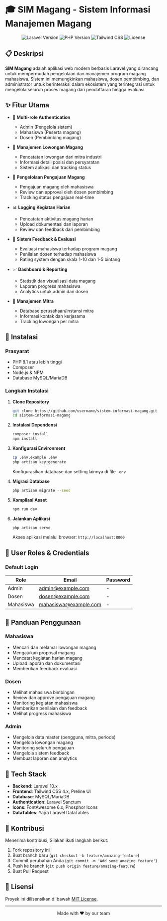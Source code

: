 # 🎓 SIM Magang - Sistem Informasi Manajemen Magang

<p align="center">
  <img src="https://img.shields.io/badge/Laravel-10-FF2D20?style=for-the-badge&logo=laravel&logoColor=white" alt="Laravel Version">
  <img src="https://img.shields.io/badge/PHP-8.1+-777BB4?style=for-the-badge&logo=php&logoColor=white" alt="PHP Version">
  <img src="https://img.shields.io/badge/TailwindCSS-4-38B2AC?style=for-the-badge&logo=tailwind-css&logoColor=white" alt="Tailwind CSS">
  <img src="https://img.shields.io/badge/License-MIT-yellow.svg?style=for-the-badge" alt="License">
</p>

## 📋 Deskripsi

**SIM Magang** adalah aplikasi web modern berbasis Laravel yang dirancang untuk mempermudah pengelolaan dan manajemen program magang mahasiswa. Sistem ini memungkinkan mahasiswa, dosen pembimbing, dan administrator untuk berinteraksi dalam ekosistem yang terintegrasi untuk mengelola seluruh proses magang dari pendaftaran hingga evaluasi.

## ✨ Fitur Utama

- 🔐 **Multi-role Authentication**
  - Admin (Pengelola sistem)
  - Mahasiswa (Peserta magang)
  - Dosen (Pembimbing magang)

- 🏢 **Manajemen Lowongan Magang**
  - Pencatatan lowongan dari mitra industri
  - Informasi detail posisi dan persyaratan
  - Sistem aplikasi dan tracking status

- 📝 **Pengelolaan Pengajuan Magang**
  - Pengajuan magang oleh mahasiswa
  - Review dan approval oleh dosen pembimbing
  - Tracking status pengajuan real-time

- 📊 **Logging Kegiatan Harian**
  - Pencatatan aktivitas magang harian
  - Upload dokumentasi dan laporan
  - Review dan feedback dari pembimbing

- 🎯 **Sistem Feedback & Evaluasi**
  - Evaluasi mahasiswa terhadap program magang
  - Penilaian dosen terhadap mahasiswa
  - Rating system dengan skala 1-10 dan 1-5 bintang

- 📈 **Dashboard & Reporting**
  - Statistik dan visualisasi data magang
  - Laporan progress mahasiswa
  - Analytics untuk admin dan dosen

- 🤝 **Manajemen Mitra**
  - Database perusahaan/instansi mitra
  - Informasi kontak dan kerjasama
  - Tracking lowongan per mitra

## 🚀 Instalasi

### Prasyarat
- PHP 8.1 atau lebih tinggi
- Composer
- Node.js & NPM
- Database MySQL/MariaDB

### Langkah Instalasi

1. **Clone Repository**
   ```bash
   git clone https://github.com/username/sistem-informasi-magang.git
   cd sistem-informasi-magang
   ```

2. **Instalasi Dependensi**
   ```bash
   composer install
   npm install
   ```

3. **Konfigurasi Environment**
   ```bash
   cp .env.example .env
   php artisan key:generate
   ```

   Konfigurasikan database dan setting lainnya di file `.env`

4. **Migrasi Database**
   ```bash
   php artisan migrate --seed
   ```

5. **Kompilasi Asset**
   ```bash
   npm run dev
   ```

6. **Jalankan Aplikasi**
   ```bash
   php artisan serve
   ```

   Akses aplikasi melalui browser: `http://localhost:8000`

## 👥 User Roles & Credentials

### Default Login

| Role | Email | Password |
|------|-------|----------|
| Admin | admin@example.com | - |
| Dosen | dosen@example.com | - |
| Mahasiswa | mahasiswa@example.com | - |

## 📝 Panduan Penggunaan

### Mahasiswa
- Mencari dan melamar lowongan magang
- Mengajukan proposal magang
- Mencatat kegiatan harian magang
- Upload laporan dan dokumentasi
- Memberikan feedback evaluasi

### Dosen
- Melihat mahasiswa bimbingan
- Review dan approve pengajuan magang
- Monitoring kegiatan mahasiswa
- Memberikan penilaian dan feedback
- Melihat progress mahasiswa

### Admin
- Mengelola data master (pengguna, mitra, periode)
- Mengelola lowongan magang
- Monitoring seluruh pengajuan
- Mengelola sistem feedback
- Membuat laporan dan analytics

## 🔧 Tech Stack

- **Backend**: Laravel 10.x
- **Frontend**: Tailwind CSS 4.x, Preline UI
- **Database**: MySQL/MariaDB
- **Authentication**: Laravel Sanctum
- **Icons**: FontAwesome 6.x, Phosphor Icons
- **DataTables**: Yajra Laravel DataTables

## 🤝 Kontribusi

Menerima kontribusi, Silakan ikuti langkah berikut:

1. Fork repository ini
2. Buat branch baru (`git checkout -b feature/amazing-feature`)
3. Commit perubahan Anda (`git commit -m 'Add some amazing feature'`)
4. Push ke branch (`git push origin feature/amazing-feature`)
5. Buat Pull Request

## 📄 Lisensi

Proyek ini dilisensikan di bawah [MIT License](LICENSE).

---

<p align="center">
  Made with ❤️ by our team
</p>
